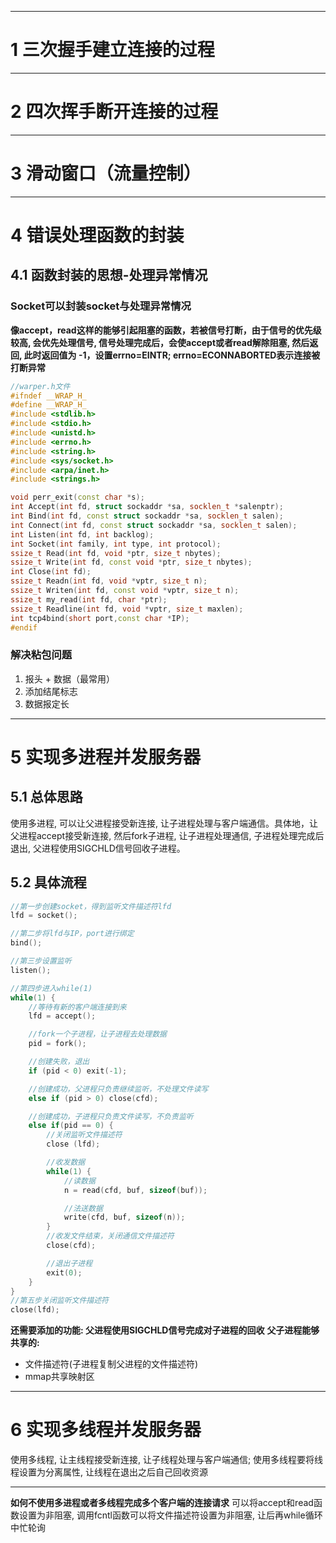 ---------------------------------------------------------------------------------
# 1 三次握手建立连接的过程
--------------------------------------------------------------------------------
# 2 四次挥手断开连接的过程
-------------------------------------------------------------------------------
# 3 滑动窗口（流量控制）
--------------------------------------------------------------------------------------
# 4 错误处理函数的封装
## 4.1 函数封装的思想-处理异常情况
### Socket可以封装socket与处理异常情况
**像accept，read这样的能够引起阻塞的函数，若被信号打断，由于信号的优先级较高, 会优先处理信号, 信号处理完成后，会使accept或者read解除阻塞, 然后返回, 此时返回值为 -1，设置errno=EINTR; errno=ECONNABORTED表示连接被打断异常**

```cpp
//warper.h文件
#ifndef __WRAP_H_
#define __WRAP_H_
#include <stdlib.h>
#include <stdio.h>
#include <unistd.h>
#include <errno.h>
#include <string.h>
#include <sys/socket.h>
#include <arpa/inet.h>
#include <strings.h>

void perr_exit(const char *s);
int Accept(int fd, struct sockaddr *sa, socklen_t *salenptr);
int Bind(int fd, const struct sockaddr *sa, socklen_t salen);
int Connect(int fd, const struct sockaddr *sa, socklen_t salen);
int Listen(int fd, int backlog);
int Socket(int family, int type, int protocol);
ssize_t Read(int fd, void *ptr, size_t nbytes);
ssize_t Write(int fd, const void *ptr, size_t nbytes);
int Close(int fd);
ssize_t Readn(int fd, void *vptr, size_t n);
ssize_t Writen(int fd, const void *vptr, size_t n);
ssize_t my_read(int fd, char *ptr);
ssize_t Readline(int fd, void *vptr, size_t maxlen);
int tcp4bind(short port,const char *IP);
#endif
```

### 解决粘包问题
1. 报头 + 数据（最常用）
2. 添加结尾标志
3. 数据报定长
-------------------------------------------------------------------------------------------
# 5 实现多进程并发服务器
## 5.1 总体思路
使用多进程, 可以让父进程接受新连接, 让子进程处理与客户端通信。具体地，让父进程accept接受新连接, 然后fork子进程, 让子进程处理通信, 子进程处理完成后退出, 父进程使用SIGCHLD信号回收子进程。
## 5.2 具体流程

```cpp
//第一步创建socket，得到监听文件描述符lfd
lfd = socket();

//第二步将lfd与IP，port进行绑定
bind();

//第三步设置监听
listen();

//第四步进入while(1)
while(1) {
    //等待有新的客户端连接到来
    lfd = accept();

    //fork一个子进程，让子进程去处理数据
    pid = fork();

    //创建失败，退出
    if (pid < 0) exit(-1);

    //创建成功，父进程只负责继续监听，不处理文件读写
    else if (pid > 0) close(cfd);

    //创建成功，子进程只负责文件读写，不负责监听
    else if(pid == 0) {
        //关闭监听文件描述符
        close (lfd);

        //收发数据
        while(1) {
            //读数据
            n = read(cfd, buf, sizeof(buf));

            //法送数据
            write(cfd, buf, sizeof(n));
        }
        //收发文件结束，关闭通信文件描述符
        close(cfd);

        //退出子进程
        exit(0);
    }
}
//第五步关闭监听文件描述符
close(lfd);
```
**还需要添加的功能: 父进程使用SIGCHLD信号完成对子进程的回收**
**父子进程能够共享的:**
+ 文件描述符(子进程复制父进程的文件描述符)
+ mmap共享映射区 

----------------------------------------------------------------------------------
# 6 实现多线程并发服务器
使用多线程, 让主线程接受新连接, 让子线程处理与客户端通信; 使用多线程要将线程设置为分离属性, 让线程在退出之后自己回收资源

--------------------------------------------------------------------------------------
**如何不使用多进程或者多线程完成多个客户端的连接请求**
可以将accept和read函数设置为非阻塞, 调用fcntl函数可以将文件描述符设置为非阻塞, 让后再while循环中忙轮询